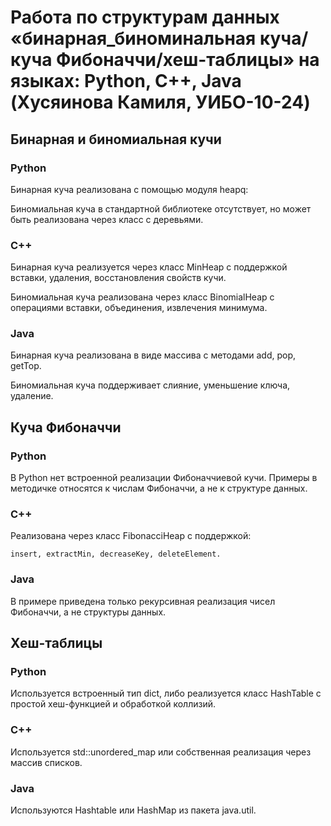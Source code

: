 # Работа по структурам данных «бинарная_биноминальная куча/куча Фибоначчи/хеш-таблицы» на языках: Python, C++, Java (Хусяинова Камиля, УИБО-10-24) 
## Бинарная и биномиальная кучи
### Python 
Бинарная куча реализована с помощью модуля heapq:

Биномиальная куча в стандартной библиотеке отсутствует, но может быть реализована через класс с деревьями.
### C++
Бинарная куча реализуется через класс MinHeap с поддержкой вставки, удаления, восстановления свойств кучи.

Биномиальная куча реализована через класс BinomialHeap с операциями вставки, объединения, извлечения минимума.
### Java
Бинарная куча реализована в виде массива с методами add, pop, getTop.

Биномиальная куча поддерживает слияние, уменьшение ключа, удаление.
## Куча Фибоначчи
### Python 
В Python нет встроенной реализации Фибоначчиевой кучи. Примеры в методичке относятся к числам Фибоначчи, а не к структуре данных.
### C++
Реализована через класс FibonacciHeap с поддержкой:

    insert, extractMin, decreaseKey, deleteElement.
### Java
В примере приведена только рекурсивная реализация чисел Фибоначчи, а не структуры данных.
## Хеш-таблицы
### Python
Используется встроенный тип dict, либо реализуется класс HashTable с простой хеш-функцией и обработкой коллизий.
### C++
Используется std::unordered_map или собственная реализация через массив списков.
### Java
Используются Hashtable или HashMap из пакета java.util.
